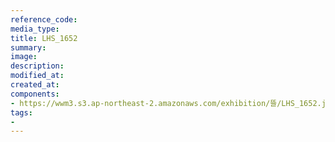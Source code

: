 ```yaml
---
reference_code:
media_type:
title: LHS_1652
summary:
image:
description:
modified_at:
created_at:
components:
- https://wwm3.s3.ap-northeast-2.amazonaws.com/exhibition/뜰/LHS_1652.jpg
tags:
-
---
```

